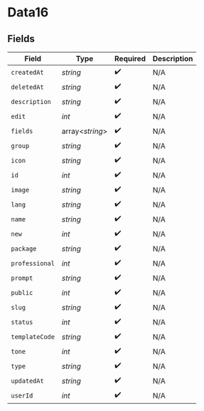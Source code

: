 # Data16


## Fields

| Field              | Type               | Required           | Description        |
| ------------------ | ------------------ | ------------------ | ------------------ |
| `createdAt`        | *string*           | :heavy_check_mark: | N/A                |
| `deletedAt`        | *string*           | :heavy_check_mark: | N/A                |
| `description`      | *string*           | :heavy_check_mark: | N/A                |
| `edit`             | *int*              | :heavy_check_mark: | N/A                |
| `fields`           | array<*string*>    | :heavy_check_mark: | N/A                |
| `group`            | *string*           | :heavy_check_mark: | N/A                |
| `icon`             | *string*           | :heavy_check_mark: | N/A                |
| `id`               | *int*              | :heavy_check_mark: | N/A                |
| `image`            | *string*           | :heavy_check_mark: | N/A                |
| `lang`             | *string*           | :heavy_check_mark: | N/A                |
| `name`             | *string*           | :heavy_check_mark: | N/A                |
| `new`              | *int*              | :heavy_check_mark: | N/A                |
| `package`          | *string*           | :heavy_check_mark: | N/A                |
| `professional`     | *int*              | :heavy_check_mark: | N/A                |
| `prompt`           | *string*           | :heavy_check_mark: | N/A                |
| `public`           | *int*              | :heavy_check_mark: | N/A                |
| `slug`             | *string*           | :heavy_check_mark: | N/A                |
| `status`           | *int*              | :heavy_check_mark: | N/A                |
| `templateCode`     | *string*           | :heavy_check_mark: | N/A                |
| `tone`             | *int*              | :heavy_check_mark: | N/A                |
| `type`             | *string*           | :heavy_check_mark: | N/A                |
| `updatedAt`        | *string*           | :heavy_check_mark: | N/A                |
| `userId`           | *int*              | :heavy_check_mark: | N/A                |